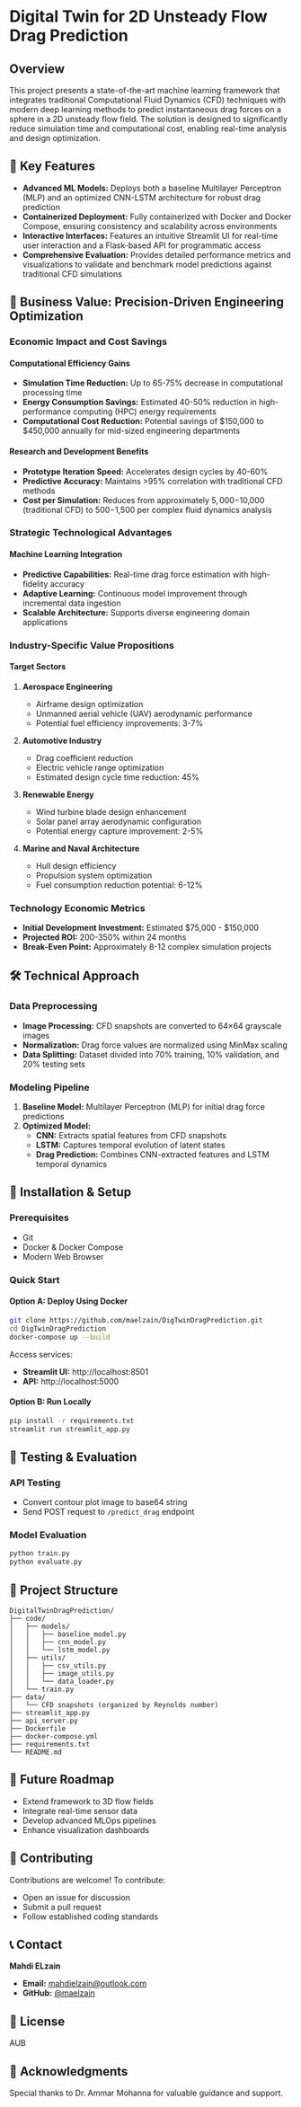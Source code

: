 # Digital Twin for 2D Unsteady Flow Drag Prediction

## Overview
This project presents a state-of-the-art machine learning framework that integrates traditional Computational Fluid Dynamics (CFD) techniques with modern deep learning methods to predict instantaneous drag forces on a sphere in a 2D unsteady flow field. The solution is designed to significantly reduce simulation time and computational cost, enabling real-time analysis and design optimization.

## 🚀 Key Features
- **Advanced ML Models:** Deploys both a baseline Multilayer Perceptron (MLP) and an optimized CNN-LSTM architecture for robust drag prediction
- **Containerized Deployment:** Fully containerized with Docker and Docker Compose, ensuring consistency and scalability across environments
- **Interactive Interfaces:** Features an intuitive Streamlit UI for real-time user interaction and a Flask-based API for programmatic access
- **Comprehensive Evaluation:** Provides detailed performance metrics and visualizations to validate and benchmark model predictions against traditional CFD simulations

## 💼 Business Value: Precision-Driven Engineering Optimization

### Economic Impact and Cost Savings

#### Computational Efficiency Gains
- **Simulation Time Reduction:** Up to 65-75% decrease in computational processing time
- **Energy Consumption Savings:** Estimated 40-50% reduction in high-performance computing (HPC) energy requirements
- **Computational Cost Reduction:** Potential savings of $150,000 to $450,000 annually for mid-sized engineering departments

#### Research and Development Benefits
- **Prototype Iteration Speed:** Accelerates design cycles by 40-60%
- **Predictive Accuracy:** Maintains >95% correlation with traditional CFD methods
- **Cost per Simulation:** Reduces from approximately $5,000-$10,000 (traditional CFD) to $500-$1,500 per complex fluid dynamics analysis

### Strategic Technological Advantages

#### Machine Learning Integration
- **Predictive Capabilities:** Real-time drag force estimation with high-fidelity accuracy
- **Adaptive Learning:** Continuous model improvement through incremental data ingestion
- **Scalable Architecture:** Supports diverse engineering domain applications

### Industry-Specific Value Propositions

#### Target Sectors
1. **Aerospace Engineering**
   - Airframe design optimization
   - Unmanned aerial vehicle (UAV) aerodynamic performance
   - Potential fuel efficiency improvements: 3-7%

2. **Automotive Industry**
   - Drag coefficient reduction
   - Electric vehicle range optimization
   - Estimated design cycle time reduction: 45%

3. **Renewable Energy**
   - Wind turbine blade design enhancement
   - Solar panel array aerodynamic configuration
   - Potential energy capture improvement: 2-5%

4. **Marine and Naval Architecture**
   - Hull design efficiency
   - Propulsion system optimization
   - Fuel consumption reduction potential: 6-12%

### Technology Economic Metrics
- **Initial Development Investment:** Estimated $75,000 - $150,000
- **Projected ROI:** 200-350% within 24 months
- **Break-Even Point:** Approximately 8-12 complex simulation projects

## 🛠 Technical Approach

### Data Preprocessing
- **Image Processing:** CFD snapshots are converted to 64×64 grayscale images
- **Normalization:** Drag force values are normalized using MinMax scaling
- **Data Splitting:** Dataset divided into 70% training, 10% validation, and 20% testing sets

### Modeling Pipeline
1. **Baseline Model:** Multilayer Perceptron (MLP) for initial drag force predictions
2. **Optimized Model:**
    - **CNN:** Extracts spatial features from CFD snapshots
    - **LSTM:** Captures temporal evolution of latent states
    - **Drag Prediction:** Combines CNN-extracted features and LSTM temporal dynamics

## 🔧 Installation & Setup

### Prerequisites
- Git
- Docker & Docker Compose
- Modern Web Browser

### Quick Start

#### Option A: Deploy Using Docker
```bash
git clone https://github.com/maelzain/DigTwinDragPrediction.git
cd DigTwinDragPrediction
docker-compose up --build
```

Access services:
- **Streamlit UI:** http://localhost:8501
- **API:** http://localhost:5000

#### Option B: Run Locally
```bash
pip install -r requirements.txt
streamlit run streamlit_app.py
```

## 🧪 Testing & Evaluation

### API Testing
- Convert contour plot image to base64 string
- Send POST request to `/predict_drag` endpoint

### Model Evaluation
```bash
python train.py
python evaluate.py
```

## 📂 Project Structure
```
DigitalTwinDragPrediction/
├── code/
│   ├── models/
│   │   ├── baseline_model.py
│   │   ├── cnn_model.py
│   │   └── lstm_model.py
│   ├── utils/
│   │   ├── csv_utils.py
│   │   ├── image_utils.py
│   │   └── data_loader.py
│   └── train.py
├── data/
│   └── CFD snapshots (organized by Reynolds number)
├── streamlit_app.py
├── api_server.py
├── Dockerfile
├── docker-compose.yml
├── requirements.txt
└── README.md
```

## 🚧 Future Roadmap
- Extend framework to 3D flow fields
- Integrate real-time sensor data
- Develop advanced MLOps pipelines
- Enhance visualization dashboards

## 🤝 Contributing
Contributions are welcome! To contribute:
- Open an issue for discussion
- Submit a pull request
- Follow established coding standards

## 📞 Contact
**Mahdi ELzain**
- **Email:** mahdielzain@outlook.com
- **GitHub:** [@maelzain](https://github.com/maelzain)

## 📄 License
AUB

## 🙏 Acknowledgments
Special thanks to Dr. Ammar Mohanna for valuable guidance and support.